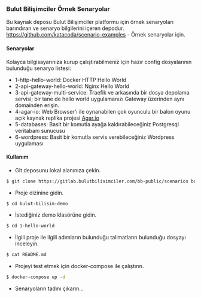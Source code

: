 ### Bulut Bilişimciler Örnek Senaryolar  
Bu kaynak deposu Bulut Bilişimciler platformu için örnek senaryoları barındıran ve senaryo bilgilerini içeren depodur.   
https://github.com/katacoda/scenario-examples - Örnek senaryolar için.

#### Senaryolar  
Kolayca bilgisayarınıza kurup çalıştırabilmeniz için hazır config dosyalarının bulunduğu senaryo listesi:  
- 1-http-hello-world: Docker HTTP Hello World  
- 2-api-gateway-hello-world: Nginx Hello World  
- 3-api-gateway-multi-service: Traefik ve arkasında bir dosya depolama servisi; bir tane de hello world uygulamanızı Gateway üzerinden aynı domainden erişin.  
- 4-agar-io: Web Browser'ı ile  oynanabilen çok oyunculu bir balon oyunu açık kaynak replika projesi [Agar.io](https://agar.io)  
- 5-databases: Basit bir komutla ayağa kaldırabileceğiniz Postgresql veritabanı sunucusu
- 6-wordpress: Basit bir komutla servis verebileceğiniz Wordpress uygulaması  
  


#### Kullanım  

- Git deposunu lokal alanınıza çekin.  
```sh
$ git clone https://gitlab.bulutbilisimciler.com/bb-public/scenarios bulut-bilisim-demo
```  

- Proje dizinine gidin.  
```sh
$ cd bulut-bilisim-demo
```  

- İstediğiniz demo klasörüne gidin.  
```sh
$ cd 1-hello-world
```  

- İlgili proje ile ilgili adımların bulunduğu talimatların bulunduğu dosyayı inceleyin.  
```sh
$ cat README.md
```  

- Projeyi test etmek için docker-compose ile çalıştırın.  
```sh
$ docker-compose up -d
```  

- Senaryoların tadını çıkarın...



